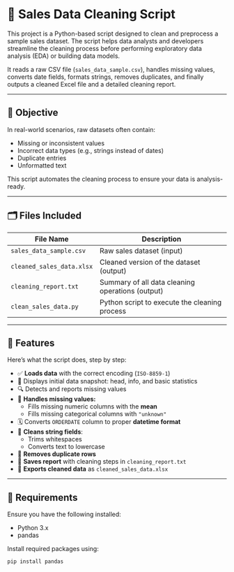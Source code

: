 # 🧹 Sales Data Cleaning Script

This project is a Python-based script designed to clean and preprocess a sample sales dataset. The script helps data analysts and developers streamline the cleaning process before performing exploratory data analysis (EDA) or building data models.

It reads a raw CSV file (`sales_data_sample.csv`), handles missing values, converts date fields, formats strings, removes duplicates, and finally outputs a cleaned Excel file and a detailed cleaning report.

---

## 📌 Objective

In real-world scenarios, raw datasets often contain:
- Missing or inconsistent values
- Incorrect data types (e.g., strings instead of dates)
- Duplicate entries
- Unformatted text

This script automates the cleaning process to ensure your data is analysis-ready.

---

## 🗂️ Files Included

| File Name                  | Description                                      |
|---------------------------|--------------------------------------------------|
| `sales_data_sample.csv`   | Raw sales dataset (input)                        |
| `cleaned_sales_data.xlsx` | Cleaned version of the dataset (output)          |
| `cleaning_report.txt`     | Summary of all data cleaning operations (output) |
| `clean_sales_data.py`     | Python script to execute the cleaning process    |

---

## 🧰 Features

Here’s what the script does, step by step:

- ✅ **Loads data** with the correct encoding (`ISO-8859-1`)
- 👀 Displays initial data snapshot: head, info, and basic statistics
- 🔍 Detects and reports missing values
- 🔢 **Handles missing values:**
  - Fills missing numeric columns with the **mean**
  - Fills missing categorical columns with `"unknown"`
- 🗓️ Converts `ORDERDATE` column to proper **datetime format**
- 🧼 **Cleans string fields**:
  - Trims whitespaces
  - Converts text to lowercase
- 🧹 **Removes duplicate rows**
- 📄 **Saves report** with cleaning steps in `cleaning_report.txt`
- 📁 **Exports cleaned data** as `cleaned_sales_data.xlsx`

---

## 🐍 Requirements

Ensure you have the following installed:

- Python 3.x
- pandas

Install required packages using:

```bash
pip install pandas
